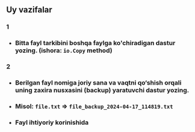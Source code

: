 ## Uy vazifalar

### 1
* ### Bitta fayl tarkibini boshqa faylga ko'chiradigan dastur yozing. (ishora: `io.Copy` method)

### 2
* ### Berilgan fayl nomiga joriy sana va vaqtni qo‘shish orqali uning zaxira nusxasini (backup) yaratuvchi dastur yozing.
* ### Misol: `file.txt` => `file_backup_2024-04-17_114819.txt`
* ### Fayl ihtiyoriy korinishida

